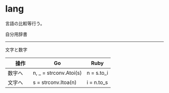 # lang

言語の比較等行う。

自分用辞書

--------------------

文字と数字

|　操作　|  Go  |  Ruby  |
| ---- | ---- | ---- |
| 数字へ |  n, _ = strconv.Atoi(s)  |  n = s.to_i  |
| 文字へ |  s = strconv.Itoa(n)  |  i = n.to_s  |


